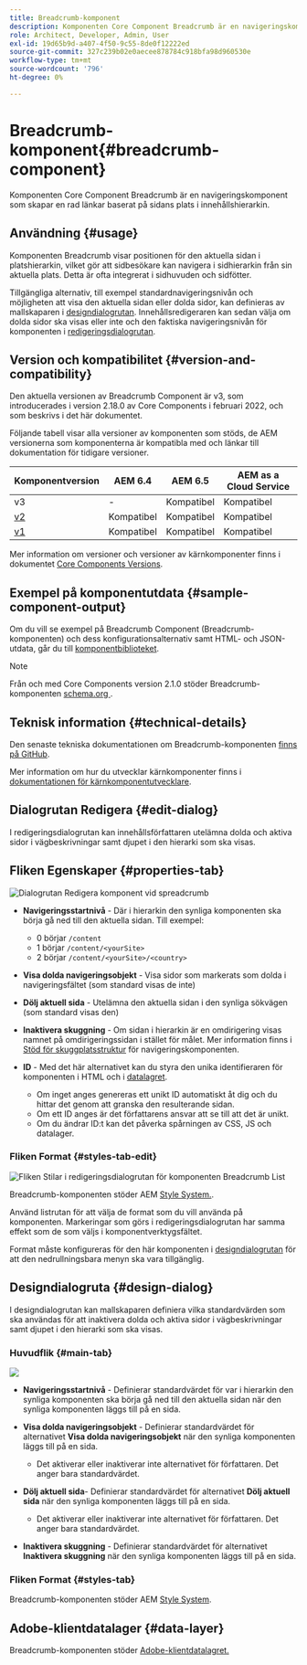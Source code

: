 ```yaml
---
title: Breadcrumb-komponent
description: Komponenten Core Component Breadcrumb är en navigeringskomponent som skapar en rad länkar baserat på sidans plats i innehållshierarkin.
role: Architect, Developer, Admin, User
exl-id: 19d65b9d-a407-4f50-9c55-8de0f12222ed
source-git-commit: 327c239b02e0aecee878784c918bfa98d960530e
workflow-type: tm+mt
source-wordcount: '796'
ht-degree: 0%

---
```


# Breadcrumb-komponent{#breadcrumb-component}

Komponenten Core Component Breadcrumb är en navigeringskomponent som skapar en rad länkar baserat på sidans plats i innehållshierarkin.

## Användning {#usage}

Komponenten Breadcrumb visar positionen för den aktuella sidan i platshierarkin, vilket gör att sidbesökare kan navigera i sidhierarkin från sin aktuella plats. Detta är ofta integrerat i sidhuvuden och sidfötter.

Tillgängliga alternativ, till exempel standardnavigeringsnivån och möjligheten att visa den aktuella sidan eller dolda sidor, kan definieras av mallskaparen i [designdialogrutan](#design-dialog). Innehållsredigeraren kan sedan välja om dolda sidor ska visas eller inte och den faktiska navigeringsnivån för komponenten i [redigeringsdialogrutan](#edit-dialog).

## Version och kompatibilitet {#version-and-compatibility}

Den aktuella versionen av Breadcrumb Component är v3, som introducerades i version 2.18.0 av Core Components i februari 2022, och som beskrivs i det här dokumentet.

Följande tabell visar alla versioner av komponenten som stöds, de AEM versionerna som komponenterna är kompatibla med och länkar till dokumentation för tidigare versioner.

| Komponentversion | AEM 6.4 | AEM 6.5 | AEM as a Cloud Service |
|--- | --- |--- |---|
| v3 | - | Kompatibel | Kompatibel |
| [v2](v2/breadcrumb.md) | Kompatibel | Kompatibel | Kompatibel |
| [v1](v1/breadcrumb-v1.md) | Kompatibel | Kompatibel | Kompatibel |

Mer information om versioner och versioner av kärnkomponenter finns i dokumentet [Core Components Versions](/help/versions.md).

## Exempel på komponentutdata {#sample-component-output}

Om du vill se exempel på Breadcrumb Component (Breadcrumb-komponenten) och dess konfigurationsalternativ samt HTML- och JSON-utdata, går du till [komponentbiblioteket](https://adobe.com/go/aem_cmp_library_breadcrumb).

>[!NOTE]
>
>Från och med Core Components version 2.1.0 stöder Breadcrumb-komponenten [schema.org ](https://schema.org/BreadcrumbList).

## Teknisk information {#technical-details}

Den senaste tekniska dokumentationen om Breadcrumb-komponenten [ finns på GitHub](https://adobe.com/go/aem_cmp_tech_breadcrumb_v3).

Mer information om hur du utvecklar kärnkomponenter finns i [dokumentationen för kärnkomponentutvecklare](/help/developing/overview.md).

## Dialogrutan Redigera {#edit-dialog}

I redigeringsdialogrutan kan innehållsförfattaren utelämna dolda och aktiva sidor i vägbeskrivningar samt djupet i den hierarki som ska visas.

## Fliken Egenskaper {#properties-tab}

![Dialogrutan Redigera komponent vid spreadcrumb](/help/assets/breadcrumb-edit.png)

* **Navigeringsstartnivå** - Där i hierarkin den synliga komponenten ska börja gå ned till den aktuella sidan. Till exempel:

   * 0 börjar `/content`
   * 1 börjar `/content/<yourSite>`
   * 2 börjar `/content/<yourSite>/<country>`

* **Visa dolda navigeringsobjekt** - Visa sidor som markerats som dolda i navigeringsfältet (som standard visas de inte)
* **Dölj aktuell sida** - Utelämna den aktuella sidan i den synliga sökvägen (som standard visas den)
* **Inaktivera skuggning** - Om sidan i hierarkin är en omdirigering visas namnet på omdirigeringssidan i stället för målet. Mer information finns i [Stöd för skuggplatsstruktur](navigation.md#shadow-structure) för navigeringskomponenten.
* **ID** - Med det här alternativet kan du styra den unika identifieraren för komponenten i HTML och i [datalagret](/help/developing/data-layer/overview.md).
   * Om inget anges genereras ett unikt ID automatiskt åt dig och du hittar det genom att granska den resulterande sidan.
   * Om ett ID anges är det författarens ansvar att se till att det är unikt.
   * Om du ändrar ID:t kan det påverka spårningen av CSS, JS och datalager.

### Fliken Format {#styles-tab-edit}

![Fliken Stilar i redigeringsdialogrutan för komponenten Breadcrumb List](/help/assets/breadcrumb-edit-styles.png)

Breadcrumb-komponenten stöder AEM [Style System.](/help/get-started/authoring.md#component-styling).

Använd listrutan för att välja de format som du vill använda på komponenten. Markeringar som görs i redigeringsdialogrutan har samma effekt som de som väljs i komponentverktygsfältet.

Format måste konfigureras för den här komponenten i [designdialogrutan](#design-dialog) för att den nedrullningsbara menyn ska vara tillgänglig.

## Designdialogruta {#design-dialog}

I designdialogrutan kan mallskaparen definiera vilka standardvärden som ska användas för att inaktivera dolda och aktiva sidor i vägbeskrivningar samt djupet i den hierarki som ska visas.

### Huvudflik {#main-tab}

![](/help/assets/breadcrumb-design.png)

* **Navigeringsstartnivå** - Definierar standardvärdet för var i hierarkin den synliga komponenten ska börja gå ned till den aktuella sidan när den synliga komponenten läggs till på en sida.
* **Visa dolda navigeringsobjekt** - Definierar standardvärdet för alternativet **Visa dolda navigeringsobjekt** när den synliga komponenten läggs till på en sida.

   * Det aktiverar eller inaktiverar inte alternativet för författaren. Det anger bara standardvärdet.

* **Dölj aktuell sida**- Definierar standardvärdet för alternativet **Dölj aktuell sida** när den synliga komponenten läggs till på en sida.

   * Det aktiverar eller inaktiverar inte alternativet för författaren. Det anger bara standardvärdet.

* **Inaktivera skuggning** - Definierar standardvärdet för alternativet **Inaktivera skuggning** när den synliga komponenten läggs till på en sida.

### Fliken Format {#styles-tab}

Breadcrumb-komponenten stöder AEM [Style System](/help/get-started/authoring.md#component-styling).

## Adobe-klientdatalager {#data-layer}

Breadcrumb-komponenten stöder [Adobe-klientdatalagret.](/help/developing/data-layer/overview.md)
